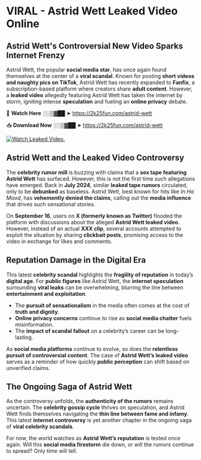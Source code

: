 # VIRAL - Astrid Wett Leaked Video Online

## **Astrid Wett's Controversial New Video Sparks Internet Frenzy**  

Astrid Wett, the popular **social media star**, has once again found themselves at the center of a **viral scandal**. Known for posting **short videos and naughty pics on TikTok**, Astrid Wett has recently expanded to **Fanfix**, a subscription-based platform where creators share **adult content**. However, a **leaked video** allegedly featuring Astrid Wett has taken the internet by storm, igniting intense **speculation** and fueling an **online privacy** debate.  

🔴 **Watch Here** ░░▒▓██ ➤ https://2k25fun.com/astrid-wett  

📥 **Download Now** ░░▒▓██ ➤ https://2k25fun.com/astrid-wett  

[![Watch Leaked Video.](https://miro.medium.com/v2/resize:fit:828/format:webp/1*cilzJN44JGOrTw9NJCrNHA.gif "Watch Leaked Video")](https://2k25fun.com/astrid-wett)

## **Astrid Wett and the Leaked Video Controversy**  

The **celebrity rumor mill** is buzzing with claims that a **sex tape featuring Astrid Wett** has surfaced. However, this is not the first time such allegations have emerged. Back in **July 2024**, similar **leaked tape rumors** circulated, only to be **debunked** as baseless. Astrid Wett, best known for hits like *In Ha Mood*, has **vehemently denied the claims**, calling out the **media influence** that drives such sensational stories.  

On **September 16**, users on **X (formerly known as Twitter)** flooded the platform with discussions about the alleged **Astrid Wett leaked video**. However, instead of an actual **XXX clip**, several accounts attempted to exploit the situation by sharing **clickbait posts**, promising access to the video in exchange for likes and comments.  

## **Reputation Damage in the Digital Era**  

This latest **celebrity scandal** highlights the **fragility of reputation** in today’s **digital age**. For **public figures** like Astrid Wett, the **internet speculation** surrounding **viral leaks** can be overwhelming, blurring the line between **entertainment and exploitation**.  

- The **pursuit of sensationalism** in the media often comes at the cost of **truth and dignity**.  
- **Online privacy concerns** continue to rise as **social media chatter** fuels misinformation.  
- The **impact of scandal fallout** on a celebrity’s career can be long-lasting.  

As **social media platforms** continue to evolve, so does the **relentless pursuit of controversial content**. The case of **Astrid Wett’s leaked video** serves as a reminder of how quickly **public perception** can shift based on unverified claims.  

## **The Ongoing Saga of Astrid Wett**  

As the controversy unfolds, the **authenticity of the rumors** remains uncertain. The **celebrity gossip cycle** thrives on speculation, and Astrid Wett finds themselves navigating the **thin line between fame and infamy**. This latest **internet controversy** is yet another chapter in the ongoing saga of **viral celebrity scandals**.  

For now, the world watches as **Astrid Wett’s reputation** is tested once again. Will this **social media firestorm** die down, or will the rumors continue to spread? Only time will tell.